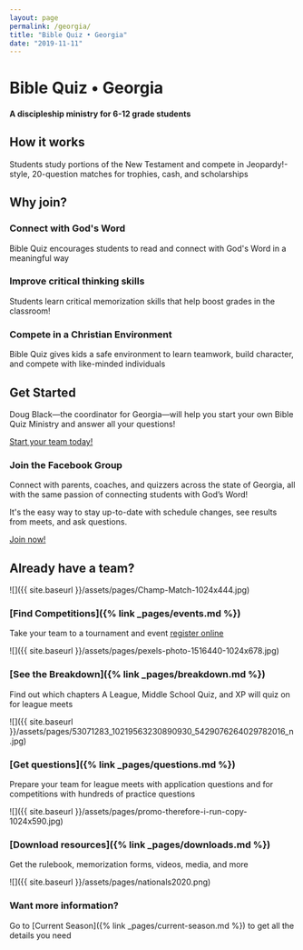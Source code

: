 ```yaml
---
layout: page
permalink: /georgia/
title: "Bible Quiz • Georgia"
date: "2019-11-11"
---
```


# Bible Quiz • Georgia

#### A discipleship ministry for 6-12 grade students

## How it works

Students study portions of the New Testament and compete in Jeopardy!-style, 20-question matches for trophies, cash, and scholarships

## Why join?

### Connect with God's Word

Bible Quiz encourages students to read and connect with God's Word in a meaningful way

### Improve critical thinking skills

Students learn critical memorization skills that help boost grades in the classroom!

### Compete in a Christian Environment

Bible Quiz gives kids a safe environment to learn teamwork, build character, and compete with like-minded individuals

## Get Started

Doug Black—the coordinator for Georgia—will help you start your own Bible Quiz Ministry and answer all your questions!

[Start your team today!](mailto:bqgeorgia@gmail.com)

### Join the Facebook Group

Connect with parents, coaches, and quizzers across the state of Georgia, all with the same passion of connecting students with God’s Word!

It's the easy way to stay up-to-date with schedule changes, see results from meets, and ask questions.

[Join now!](https://www.facebook.com/groups/georgiabiblequiz/)

## Already have a team?

![]({{ site.baseurl }}/assets/pages/Champ-Match-1024x444.jpg)

### [Find Competitions]({% link _pages/events.md %})

Take your team to a tournament and event [register online](https://registration.biblequiz.com/)

![]({{ site.baseurl }}/assets/pages/pexels-photo-1516440-1024x678.jpg)

### [See the Breakdown]({% link _pages/breakdown.md %})

Find out which chapters A League, Middle School Quiz, and XP will quiz on for league meets

![]({{ site.baseurl }}/assets/pages/53071283_10219563230890930_5429076264029782016_n.jpg)

### [Get questions]({% link _pages/questions.md %})

Prepare your team for league meets with application questions and for competitions with hundreds of practice questions

![]({{ site.baseurl }}/assets/pages/promo-therefore-i-run-copy-1024x590.jpg)

### [Download resources]({% link _pages/downloads.md %})

Get the rulebook, memorization forms, videos, media, and more

![]({{ site.baseurl }}/assets/pages/nationals2020.png)

### Want more information?

Go to [Current Season]({% link _pages/current-season.md %}) to get all the details you need
